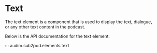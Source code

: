# Text

The text element is a component that is used to display the text, dialogue, or any other text content in the podcast.

Below is the API documentation for the text element:

::: audim.sub2pod.elements.text

